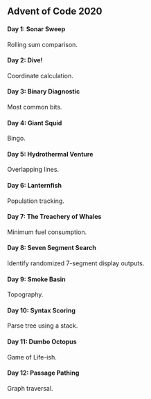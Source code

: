 ## Advent of Code 2020

#### Day 1: Sonar Sweep

Rolling sum comparison.

#### Day 2: Dive!

Coordinate calculation.

#### Day 3: Binary Diagnostic

Most common bits.

#### Day 4: Giant Squid

Bingo.

#### Day 5: Hydrothermal Venture

Overlapping lines.

#### Day 6: Lanternfish

Population tracking.

#### Day 7: The Treachery of Whales

Minimum fuel consumption.

#### Day 8: Seven Segment Search

Identify randomized 7-segment display outputs.

#### Day 9: Smoke Basin

Topography.

#### Day 10: Syntax Scoring

Parse tree using a stack.

#### Day 11: Dumbo Octopus

Game of Life-ish.

#### Day 12: Passage Pathing

Graph traversal.
